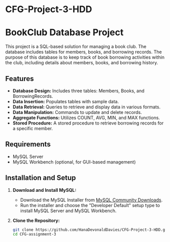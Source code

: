 # CFG-Project-3-HDD
# BookClub Database Project

This project is a SQL-based solution for managing a book club. The database includes tables for members, books, and borrowing records. The purpose of this database is to keep track of book borrowing activities within the club, including details about members, books, and borrowing history.

## Features

- **Database Design:** Includes three tables: Members, Books, and BorrowingRecords.
- **Data Insertion:** Populates tables with sample data.
- **Data Retrieval:** Queries to retrieve and display data in various formats.
- **Data Manipulation:** Commands to update and delete records.
- **Aggregate Functions:** Utilizes COUNT, AVG, MIN, and MAX functions.
- **Stored Procedure:** A stored procedure to retrieve borrowing records for a specific member.

## Requirements

- MySQL Server
- MySQL Workbench (optional, for GUI-based management)

## Installation and Setup

1. **Download and Install MySQL:**
   - Download the MySQL Installer from [MySQL Community Downloads](https://dev.mysql.com/downloads/installer/).
   - Run the installer and choose the "Developer Default" setup type to install MySQL Server and MySQL Workbench.

2. **Clone the Repository:**
   ```bash
   git clone https://github.com/HanaDevonaldDavies/CFG-Project-3-HDD.git
   cd CFG-assignment-3
